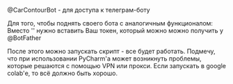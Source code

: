 @CarContourBot - для доступа к телеграм-боту

Для того, чтобы поднять своего бота с аналогичным функционалом:
Вместо '<token>' нужно вставить Ваш токен, который можно можно получить у @BotFather

После этого можно запускать скрипт - все будет работать. 
Подмечу, что при использовании PyCharm'а может возникнуть проблемы, которые решаются с помощью VPN или прокси.
Если запускать в google colab'е, то всё должно быть хорошо.
